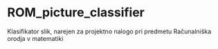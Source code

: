 # ROM_picture_classifier
Klasifikator slik, narejen za projektno nalogo pri predmetu Računalniška orodja v matematiki
